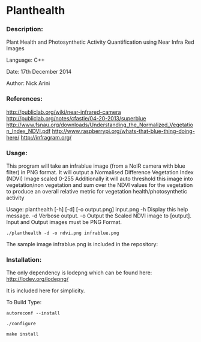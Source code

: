 Planthealth
============

### Description: 

Plant Health and Photosynthetic Activity Quantification using Near Infra Red Images

Language:    C++

Date:        17th December 2014

Author:      Nick Arini

### References:  

http://publiclab.org/wiki/near-infrared-camera
http://publiclab.org/notes/cfastie/04-20-2013/superblue
http://www.fsnau.org/downloads/Understanding_the_Normalized_Vegetation_Index_NDVI.pdf
http://www.raspberrypi.org/whats-that-blue-thing-doing-here/
http://infragram.org/

### Usage: 

This program will take an infrablue image (from a NoIR camera with blue filter) in PNG format.
It will output a Normalised Difference Vegetation Index (NDVI) Image scaled 0-255
Additionally it will auto threshold this image into vegetation/non vegetation and sum over the NDVI 
values for the vegetation to produce an overall relative metric for vegetation health/photosynthetic 
activity

Usage: planthealth [-h] [-d] [-o output.png] input.png
	-h Display this help message.
	-d Verbose output.
	-o Output the Scaled NDVI image to [output].
	   Input and Output images must be PNG Format.

```./planthealth -d -o ndvi.png infrablue.png```

The sample image infrablue.png is included in the repository:


### Installation:

The only dependency is lodepng which can be found here:
http://lodev.org/lodepng/

It is included here for simplicity. 

To Build Type:

```autoreconf --install```

```./configure```

```make install```
